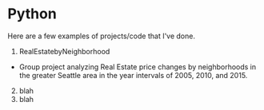 # Python

Here are a few examples of projects/code that I've done.
1. RealEstatebyNeighborhood
* Group project analyzing Real Estate price changes by neighborhoods in the greater Seattle area in the year intervals of 2005, 2010, and 2015.
2. blah
3. blah
